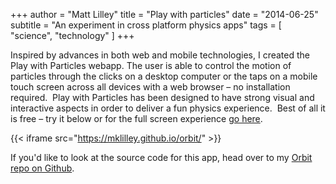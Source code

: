 +++
author = "Matt Lilley"
title = "Play with particles"
date = "2014-06-25"
subtitle = "An experiment in cross platform physics apps"
tags = [
    "science",
    "technology"
]
+++

Inspired by advances in both web and mobile technologies, I created the Play with Particles webapp. The user is able to control the motion of particles through the clicks on a desktop computer or the taps on a mobile touch screen across all devices with a web browser – no installation required.  Play with Particles has been designed to have strong visual and interactive aspects in order to deliver a fun physics experience.  Best of all it is free – try it below or for the full screen experience [go here](https://mklilley.github.io/orbit/).

{{< iframe src="https://mklilley.github.io/orbit/" >}}

If you'd like to look at the source code for this app, head over to my [Orbit repo on Github](https://github.com/mklilley/orbit).
